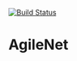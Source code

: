 [![Build Status](https://travis-ci.org/ha-D/AgileNet.svg?branch=master)](https://travis-ci.org/ha-D/AgileNet)

AgileNet
=================================


